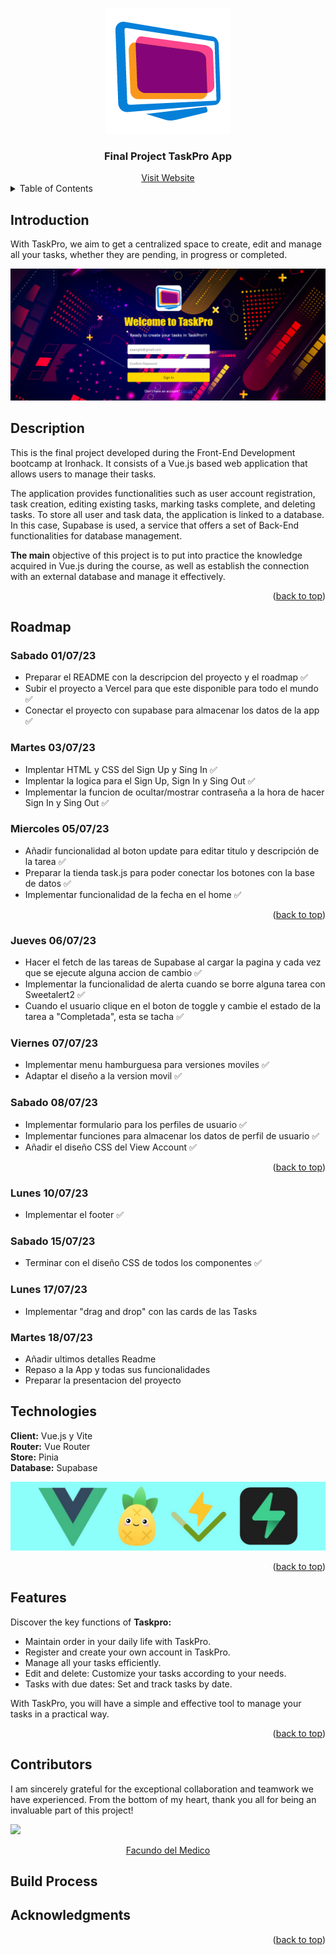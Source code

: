 <link rel="stylesheet" href="https://cdnjs.cloudflare.com/ajax/libs/font-awesome/5.15.3/css/all.min.css">

<a name="readme-top"></a>

<br>
<div align="center">
  <img src="./src/components/images/imagenNueva2.png" alt="Logo" width="200" height="200">
  <h3 align="center">Final Project TaskPro App</h3>
  <a href="https://proyecto-final-emiand.vercel.app/auth/login">Visit Website</a>
</div>

<details>
  <summary>Table of Contents</summary>
  <ol>
    <li>
      <a href="#Introduction">Introduction</a>
    </li>
     <li>
      <a href="#Description">Description</a>
    </li>
    <li>
    <a href="#Roadmap">Roadmap</a>
    </li>
      <li>
    <a href="#Technologies">Technologies</a>
    </li>
       <li>
    <a href="#Features">Features</a>
    </li>
    <li>
    <a href="#Contributors">Contributors</a>
    </li>
     <li>
    <a href="#Build Process">Build Process</a>
    </li>
         <li>
    <a href="#Acknowledgments">Acknowledgments</a>
    </li>
  </ol>
  </details>

<h2> Introduction </h2>

With TaskPro, we aim to get a centralized space to create, edit and manage all your tasks, whether they are pending, in progress or completed.

<img src="./src/components/images/capturaReadme.png" alt="CapturaApp" >

<h2> Description </h2>

This is the final project developed during the Front-End Development bootcamp at Ironhack. It consists of a Vue.js based web application that allows users to manage their tasks.<br>

The application provides functionalities such as user account registration, task creation, editing existing tasks, marking tasks complete, and deleting tasks. To store all user and task data, the application is linked to a database. In this case, Supabase is used, a service that offers a set of Back-End functionalities for database management.<br>

 __The main__ objective of this project is to put into practice the knowledge acquired in Vue.js during the course, as well as establish the connection with an external database and manage it effectively.<br>

<p align="right">(<a href="#readme-top">back to top</a>)</p>

<h2> Roadmap </h2>

 <h3>Sabado 01/07/23</h3>

 - Preparar el README con la descripcion del proyecto y el roadmap ✅  <br>
 - Subir el proyecto a Vercel para que este disponible para todo el mundo ✅  <br>
 - Conectar el proyecto con supabase para almacenar los datos de la app ✅  <br>

 <h3>Martes 03/07/23</h3>

 - Implentar HTML y CSS del Sign Up y Sing In ✅  <br>
 - Implentar la logica para el Sign Up, Sign In y Sing Out ✅  <br>
 - Implementar la funcion de ocultar/mostrar contraseña a la hora de hacer Sign In y Sing Out ✅  <br>

 <h3>Miercoles 05/07/23</h3>

 - Añadir funcionalidad al boton update para editar titulo y descripción de la tarea  ✅ <br>
 - Preparar la tienda task.js para poder conectar los botones con la base de datos ✅ <br>
 - Implementar funcionalidad de la fecha en el home ✅ <br>

 <p align="right">(<a href="#readme-top">back to top</a>)</p>
 <h3>Jueves 06/07/23</h3>

 - Hacer el fetch de las tareas de Supabase al cargar la pagina y cada vez que se ejecute alguna accion de cambio ✅ <br>
 - Implementar la funcionalidad de alerta cuando se borre alguna tarea con Sweetalert2 ✅ <br>
 - Cuando el usuario clique en el boton de toggle y cambie el estado de la tarea a "Completada", esta se tacha ✅ <br>

 <h3>Viernes 07/07/23</h3>

 - Implementar menu hamburguesa para versiones moviles ✅<br>
 - Adaptar el diseño a la version movil ✅<br>

 <h3>Sabado 08/07/23</h3>

 - Implementar formulario para los perfiles de usuario ✅ <br>
 - Implementar funciones para almacenar los datos de perfil de usuario ✅ <br>
 - Añadir el diseño CSS del View Account ✅<br>
 
 <p align="right">(<a href="#readme-top">back to top</a>)</p>

 <h3>Lunes 10/07/23</h3>

 - Implementar el footer ✅ <br>

 <h3>Sabado 15/07/23</h3>

 - Terminar con el diseño CSS de todos los componentes  ✅  <br>
 

 <h3>Lunes 17/07/23</h3>

 - Implementar "drag and drop" con las cards de las Tasks <br>

 <h3>Martes 18/07/23</h3>
 
 - Añadir ultimos detalles Readme  <br>
 - Repaso a la App y todas sus funcionalidades<br>
 - Preparar la presentacion del proyecto<br>


<h2>Technologies</h2>

 __Client:__ Vue.js y Vite<br>
 __Router:__ Vue Router<br>
 __Store:__ Pinia<br>
 __Database:__ Supabase<br>

<img src="./src/components/images/imagen%20tecnologias%20usadas.jpg">

<p align="right">(<a href="#readme-top">back to top</a>)</p>

<h2>Features</h2>

 Discover the key functions of  __Taskpro:__<br>

 - Maintain order in your daily life with TaskPro.<br>
 - Register and create your own account in TaskPro.<br>
 - Manage all your tasks efficiently.<br>
 - Edit and delete: Customize your tasks according to your needs.<br>
 - Tasks with due dates: Set and track tasks by date.<br>

With TaskPro, you will have a simple and effective tool to manage your tasks in a practical way.<br>

<p align="right">(<a href="#readme-top">back to top</a>)</p>

<h2>Contributors</h2>

<p>I am sincerely grateful for the exceptional collaboration and teamwork we have experienced. From the bottom of my heart, thank you all for being an invaluable part of this project!


<img src="https://avatars.githubusercontent.com/u/131525843?v=4" width="100px"/><p align="center"><a href="https://github.com/FacundoDM-dev">Facundo del Medico </a></p>

<h2>Build Process</h2>

<!-- Proceso de construcción -->


<h2> Acknowledgments</h2>

<!-- Aqui los agradecimientos -->


<p align="right">(<a href="#readme-top">back to top</a>)</p>

